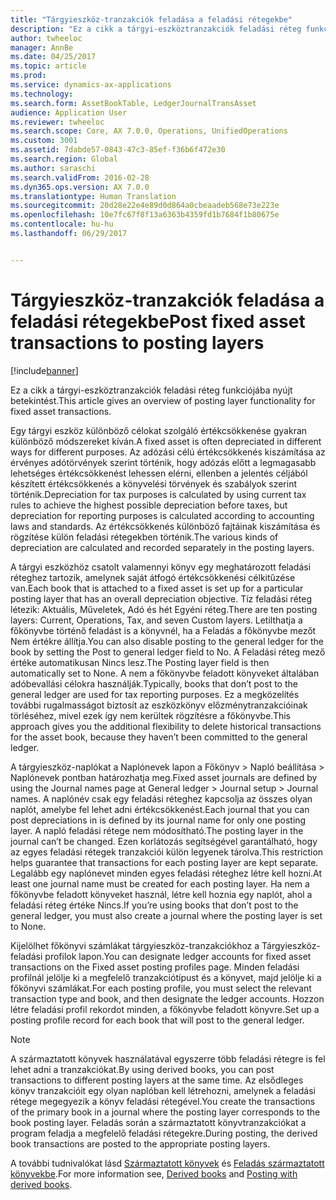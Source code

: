 ```yaml
---
title: "Tárgyieszköz-tranzakciók feladása a feladási rétegekbe"
description: "Ez a cikk a tárgyi-eszköztranzakciók feladási réteg funkciójába nyújt betekintést."
author: twheeloc
manager: AnnBe
ms.date: 04/25/2017
ms.topic: article
ms.prod: 
ms.service: dynamics-ax-applications
ms.technology: 
ms.search.form: AssetBookTable, LedgerJournalTransAsset
audience: Application User
ms.reviewer: twheeloc
ms.search.scope: Core, AX 7.0.0, Operations, UnifiedOperations
ms.custom: 3001
ms.assetid: 7dabde57-0843-47c3-85ef-f36b6f472e30
ms.search.region: Global
ms.author: saraschi
ms.search.validFrom: 2016-02-28
ms.dyn365.ops.version: AX 7.0.0
ms.translationtype: Human Translation
ms.sourcegitcommit: 20d28e22e4e89d0d864a0cbeaadeb568e73e223e
ms.openlocfilehash: 10e7fc67f8f13a6363b4359fd1b7684f1b80675e
ms.contentlocale: hu-hu
ms.lasthandoff: 06/29/2017


---
```


# <a name="post-fixed-asset-transactions-to-posting-layers"></a><span data-ttu-id="1825c-103">Tárgyieszköz-tranzakciók feladása a feladási rétegekbe</span><span class="sxs-lookup"><span data-stu-id="1825c-103">Post fixed asset transactions to posting layers</span></span>

[!include[banner](../includes/banner.md)]


<span data-ttu-id="1825c-104">Ez a cikk a tárgyi-eszköztranzakciók feladási réteg funkciójába nyújt betekintést.</span><span class="sxs-lookup"><span data-stu-id="1825c-104">This article gives an overview of posting layer functionality for fixed asset transactions.</span></span>

<span data-ttu-id="1825c-105">Egy tárgyi eszköz különböző célokat szolgáló értékcsökkenése gyakran különböző módszereket kíván.</span><span class="sxs-lookup"><span data-stu-id="1825c-105">A fixed asset is often depreciated in different ways for different purposes.</span></span> <span data-ttu-id="1825c-106">Az adózási célú értékcsökkenés kiszámítása az érvényes adótörvények szerint történik, hogy adózás előtt a legmagasabb lehetséges értékcsökkenést lehessen elérni, ellenben a jelentés céljából készített értékcsökkenés a könyvelési törvények és szabályok szerint történik.</span><span class="sxs-lookup"><span data-stu-id="1825c-106">Depreciation for tax purposes is calculated by using current tax rules to achieve the highest possible depreciation before taxes, but depreciation for reporting purposes is calculated according to accounting laws and standards.</span></span> <span data-ttu-id="1825c-107">Az értékcsökkenés különböző fajtáinak kiszámítása és rögzítése külön feladási rétegekben történik.</span><span class="sxs-lookup"><span data-stu-id="1825c-107">The various kinds of depreciation are calculated and recorded separately in the posting layers.</span></span>

<span data-ttu-id="1825c-108">A tárgyi eszközhöz csatolt valamennyi könyv egy meghatározott feladási réteghez tartozik, amelynek saját átfogó értékcsökkenési célkitűzése van.</span><span class="sxs-lookup"><span data-stu-id="1825c-108">Each book that is attached to a fixed asset is set up for a particular posting layer that has an overall depreciation objective.</span></span> <span data-ttu-id="1825c-109">Tíz feladási réteg létezik: Aktuális, Műveletek, Adó és hét Egyéni réteg.</span><span class="sxs-lookup"><span data-stu-id="1825c-109">There are ten posting layers: Current, Operations, Tax, and seven Custom layers.</span></span> <span data-ttu-id="1825c-110">Letilthatja a főkönyvbe történő feladást is a könyvnél, ha a Feladás a főkönyvbe mezőt Nem értékre állítja.</span><span class="sxs-lookup"><span data-stu-id="1825c-110">You can also disable posting to the general ledger for the book by setting the Post to general ledger field to No.</span></span> <span data-ttu-id="1825c-111">A Feladási réteg mező értéke automatikusan Nincs lesz.</span><span class="sxs-lookup"><span data-stu-id="1825c-111">The Posting layer field is then automatically set to None.</span></span> <span data-ttu-id="1825c-112">A nem a főkönyvbe feladott könyveket általában adóbevallási célokra használják.</span><span class="sxs-lookup"><span data-stu-id="1825c-112">Typically, books that don’t post to the general ledger are used for tax reporting purposes.</span></span> <span data-ttu-id="1825c-113">Ez a megközelítés további rugalmasságot biztosít az eszközkönyv előzménytranzakcióinak törléséhez, mivel ezek így nem kerültek rögzítésre a főkönyvbe.</span><span class="sxs-lookup"><span data-stu-id="1825c-113">This approach gives you the additional flexibility to delete historical transactions for the asset book, because they haven’t been committed to the general ledger.</span></span>

<span data-ttu-id="1825c-114">A tárgyieszköz-naplókat a Naplónevek lapon a Főkönyv > Napló beállítása > Naplónevek pontban határozhatja meg.</span><span class="sxs-lookup"><span data-stu-id="1825c-114">Fixed asset journals are defined by using the Journal names page at General ledger > Journal setup > Journal names.</span></span> <span data-ttu-id="1825c-115">A naplónév csak egy feladási réteghez kapcsolja az összes olyan naplót, amelybe fel lehet adni értékcsökkenést.</span><span class="sxs-lookup"><span data-stu-id="1825c-115">Each journal that you can post depreciations in is defined by its journal name for only one posting layer.</span></span> <span data-ttu-id="1825c-116">A napló feladási rétege nem módosítható.</span><span class="sxs-lookup"><span data-stu-id="1825c-116">The posting layer in the journal can’t be changed.</span></span> <span data-ttu-id="1825c-117">Ezen korlátozás segítségével garantálható, hogy az egyes feladási rétegek tranzakciói külön legyenek tárolva.</span><span class="sxs-lookup"><span data-stu-id="1825c-117">This restriction helps guarantee that transactions for each posting layer are kept separate.</span></span> <span data-ttu-id="1825c-118">Legalább egy naplónevet minden egyes feladási réteghez létre kell hozni.</span><span class="sxs-lookup"><span data-stu-id="1825c-118">At least one journal name must be created for each posting layer.</span></span> <span data-ttu-id="1825c-119">Ha nem a főkönyvbe feladott könyveket használ, létre kell hoznia egy naplót, ahol a feladási réteg értéke Nincs.</span><span class="sxs-lookup"><span data-stu-id="1825c-119">If you’re using books that don’t post to the general ledger, you must also create a journal where the posting layer is set to None.</span></span>

<span data-ttu-id="1825c-120">Kijelölhet főkönyvi számlákat tárgyieszköz-tranzakciókhoz a Tárgyieszköz-feladási profilok lapon.</span><span class="sxs-lookup"><span data-stu-id="1825c-120">You can designate ledger accounts for fixed asset transactions on the Fixed asset posting profiles page.</span></span> <span data-ttu-id="1825c-121">Minden feladási profilnál jelölje ki a megfelelő tranzakciótípust és a könyvet, majd jelölje ki a főkönyvi számlákat.</span><span class="sxs-lookup"><span data-stu-id="1825c-121">For each posting profile, you must select the relevant transaction type and book, and then designate the ledger accounts.</span></span> <span data-ttu-id="1825c-122">Hozzon létre feladási profil rekordot minden, a főkönyvbe feladott könyvre.</span><span class="sxs-lookup"><span data-stu-id="1825c-122">Set up a posting profile record for each book that will post to the general ledger.</span></span>

> [!NOTE] 
> <span data-ttu-id="1825c-123">A származtatott könyvek használatával egyszerre több feladási rétegre is fel lehet adni a tranzakciókat.</span><span class="sxs-lookup"><span data-stu-id="1825c-123">By using derived books, you can post transactions to different posting layers at the same time.</span></span> <span data-ttu-id="1825c-124">Az elsődleges könyv tranzakcióit egy olyan naplóban kell létrehozni, amelynek a feladási rétege megegyezik a könyv feladási rétegével.</span><span class="sxs-lookup"><span data-stu-id="1825c-124">You create the transactions of the primary book in a journal where the posting layer corresponds to the book posting layer.</span></span> <span data-ttu-id="1825c-125">Feladás során a származtatott könyvtranzakciókat a program feladja a megfelelő feladási rétegekre.</span><span class="sxs-lookup"><span data-stu-id="1825c-125">During posting, the derived book transactions are posted to the appropriate posting layers.</span></span>

<span data-ttu-id="1825c-126">A további tudnivalókat lásd [Származtatott könyvek](derived-books.md) és [Feladás származtatott könyvekbe](post-derived-value-models.md).</span><span class="sxs-lookup"><span data-stu-id="1825c-126">For more information see, [Derived books](derived-books.md) and [Posting with derived books](post-derived-value-models.md).</span></span>




